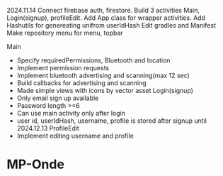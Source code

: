 2024.11.14
Connect firebase auth, firestore.
Build 3 activities Main, Login(signup), profileEdit.
Add App class for wrapper activities.
Add Hashutils for genereating unifrom userIdHash
Edit gradles and Manifest
Make repository menu for menu, topbar

Main
- Specify requiredPermissions, Bluetooth and location
- Implement permission requests
- Implement bluetooth advertising and scanning(max 12 sec)
- Build callbacks for advertising and scanning
- Made simple views with icons by vector asset
Login(signup)
- Only email sign up available
- Password length >=6
- Can use main activity only after login
- user id, userIdHash, username, profile is stored after signup until 2024.12.13
ProfileEdit
- Implement editing username and profile

# MP-Onde